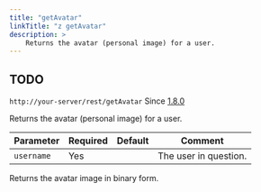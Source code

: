 ```yaml
---
title: "getAvatar"
linkTitle: "z getAvatar"
description: >
    Returns the avatar (personal image) for a user.
---
```


## TODO

`http://your-server/rest/getAvatar` Since [1.8.0](../subsonic-versions)

Returns the avatar (personal image) for a user.

| Parameter | Required | Default | Comment |
| --- | --- | --- | --- |
| `username` | Yes |     | The user in question. |

Returns the avatar image in binary form.

